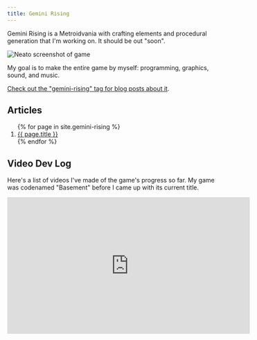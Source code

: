 ```yaml
---
title: Gemini Rising
---
```


Gemini Rising is a Metroidvania with crafting elements and procedural generation that I'm working on. It should be out "soon".

![Neato screenshot of game](/gr/screenshot-2018-09-12.png "Screenshot as of 2018-09-12")

My goal is to make the entire game by myself: programming, graphics, sound, and music.

[Check out the "gemini-rising" tag for blog posts about it](/tags/gemini-rising).

## Articles

<ol>
{% for page in site.gemini-rising %}
  <li><a href="{{ page.url }}">{{ page.title }}</a></li>
{% endfor %}
</ol>


## Video Dev Log

Here's a list of videos I've made of the game's progress so far. My game was codenamed "Basement" before I came up with its current title.

<iframe width="560" height="315" src="https://www.youtube.com/embed/videoseries?list=PLQuDSztE3xlPBszv48dtN3TFsKUP9s_mO" frameborder="0" allow="autoplay; encrypted-media" allowfullscreen></iframe>

